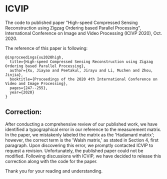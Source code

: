 # ICVIP
The code to published paper "High-speed Compressed Sensing Reconstruction using Zigzag Ordering based Parallel Processing", International Conference on Image and Video Processing (ICIVP 2020), Oct. 2020.

The reference of this paper is following:

```
@inproceedings{xu2020high,
  title={High-speed Compressed Sensing Reconstruction using Zigzag Ordering based Parallel Processing},
  author={Xu, Jiayao and Peetakul, Jirayu and Li, Muchen and Zhou, Jinjia},
  booktitle={Proceedings of the 2020 4th International Conference on Video and Image Processing},
  pages={247--255},
  year={2020}
}
```

## Correction: 

After conducting a comprehensive review of our published work, we have identified a typographical error in our reference to the measurement matrix. In the paper, we mistakenly labeled the matrix as the 'Hadamard matrix'; however, the correct term is the 'Walsh matrix,' as stated in Section 4, first paragraph.
Upon discovering this error, we promptly contacted ICVIP to request a revision. Unfortunately, the published paper could not be modified.
Following discussions with ICVIP, we have decided to release this correction along with the code for the paper.

Thank you for your reading and understanding.

